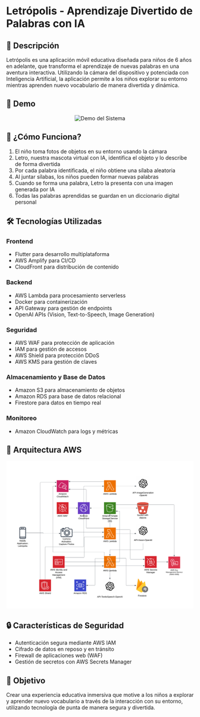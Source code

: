 # Letrópolis - Aprendizaje Divertido de Palabras con IA

## 🎯 Descripción

Letrópolis es una aplicación móvil educativa diseñada para niños de 6 años en adelante, que transforma el aprendizaje de nuevas palabras en una aventura interactiva. Utilizando la cámara del dispositivo y potenciada con Inteligencia Artificial, la aplicación permite a los niños explorar su entorno mientras aprenden nuevo vocabulario de manera divertida y dinámica.

## 🎥 Demo

<p align="center">
  <img src="./assets/gifs/Demo.gif" alt="Demo del Sistema">
</p>

## 🤖 ¿Cómo Funciona?

1. El niño toma fotos de objetos en su entorno usando la cámara
2. Letro, nuestra mascota virtual con IA, identifica el objeto y lo describe de forma divertida
3. Por cada palabra identificada, el niño obtiene una sílaba aleatoria
4. Al juntar sílabas, los niños pueden formar nuevas palabras
5. Cuando se forma una palabra, Letro la presenta con una imagen generada por IA
6. Todas las palabras aprendidas se guardan en un diccionario digital personal

## 🛠 Tecnologías Utilizadas

### Frontend

- Flutter para desarrollo multiplataforma
- AWS Amplify para CI/CD
- CloudFront para distribución de contenido

### Backend

- AWS Lambda para procesamiento serverless
- Docker para containerización
- API Gateway para gestión de endpoints
- OpenAI APIs (Vision, Text-to-Speech, Image Generation)

### Seguridad

- AWS WAF para protección de aplicación
- IAM para gestión de accesos
- AWS Shield para protección DDoS
- AWS KMS para gestión de claves

### Almacenamiento y Base de Datos

- Amazon S3 para almacenamiento de objetos
- Amazon RDS para base de datos relacional
- Firestore para datos en tiempo real

### Monitoreo

- Amazon CloudWatch para logs y métricas

## 📐 Arquitectura AWS

<p align="center">
  <img src="./assets/images/ArquitecturaAWS.png" alt="Arquitectura GCP" width="800">
</p>

## 🔒 Características de Seguridad

- Autenticación segura mediante AWS IAM
- Cifrado de datos en reposo y en tránsito
- Firewall de aplicaciones web (WAF)
- Gestión de secretos con AWS Secrets Manager

## 🎯 Objetivo

Crear una experiencia educativa inmersiva que motive a los niños a explorar y aprender nuevo vocabulario a través de la interacción con su entorno, utilizando tecnología de punta de manera segura y divertida.
